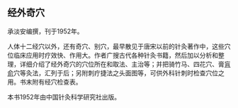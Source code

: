 ## 经外奇穴

承淡安编撰，刊于1952年。

人体十二经穴以外，还有奇穴、别穴，最早散见于唐宋以前的针灸著作中，这些穴位临床应用时疗效快、作用大。作者广搜古代各种针灸书籍，然后加以分析和整理，详细介绍了经外奇穴的穴位所在和取法、主治等；并把骑竹马、四花穴、膏[肓俞](https://www.gmzyjc.com/read/zjs/zjs3.1.7-8-0.0.2.3.16.md)穴等灸法，汇列于后；另附刺疔捷法之头面图等，可供外科针刺时检查穴位之用。书末附有经穴检查表。

本书1952年由中国针灸科学研究社出版。
